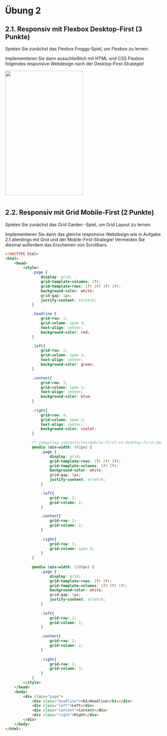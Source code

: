 # Übung 2

## 2.1. Responsiv mit Flexbox Desktop-First (3 Punkte)
Spielen Sie zunächst das Flexbox Froggy-Spiel, um Flexbox zu lernen.

Implementieren Sie dann ausschließlich mit HTML und CSS Flexbox folgendes responsive Webdesign nach der Desktop-First-Strategie!

<img src="./Assets/2.ResponsiveWebDesign/holy-grail1.png" width="250" height="400">

```html

```

## 2.2. Responsiv mit Grid Mobile-First (2 Punkte)
Spielen Sie zunächst das Grid Garden -Spiel, um Grid Layout zu lernen.

Implementieren Sie dann das gleiche responsive Webdesign wie in Aufgabe 2.1 allerdings mit Grid und der Mobile-First-Strategie! Vermeiden Sie diesmal außerdem das Erscheinen von Scrollbars.

```html
<!DOCTYPE html>
<html>
    <head>
        <style>
            .page {
                display: grid;
                grid-template-columns: 1fr;
                grid-template-rows: 1fr 1fr 3fr 1fr;
                background-color: white;
                grid-gap: 1px;
                justify-content: stretch; 
            }

            .headline {
                grid-row: 1;
                grid-column: span 3;
                text-align: center;
                background-color: red;
            }

            .left{
                grid-row: 2;
                grid-column: span 2;
                text-align: center;
                background-color: green;
            }

            .content{
                grid-row: 3;
                grid-column: span 2;
                text-align: center;
                background-color: blue;
            }
            
            .right{
                grid-row: 4;
                grid-column: span 2;
                text-align: center;
                background-color: violet;
            }

            /* joegalley.com/articles/mobile-first-vs-desktop-first-media-queries */
            @media (min-width: 992px) {	
                .page {
                    display: grid;
                    grid-template-rows: 1fr 2fr 1fr;
                    grid-template-columns: 1fr 2fr;
                    background-color: white;
                    grid-gap: 1px;
                    justify-content: stretch;
                }

                .left{
                    grid-row: 2;
                    grid-column: 1;
                }

                .content{
                    grid-row: 2;
                    grid-column: 2;
                }
                
                .right{
                    grid-row: 3;
                    grid-column: span 3;
                }
            }
            
            @media (min-width: 1200px) {
                .page {
                    display: grid;
                    grid-template-rows: 1fr 3fr;
                    grid-template-columns: 1fr 2fr 1fr;
                    background-color: white;
                    grid-gap: 1px;
                    justify-content: stretch;
                }
  
                .left{
                    grid-row: 2;
                    grid-column: 1;
                }

                .content{
                    grid-row: 2;
                    grid-column: 2;
                }
                
                .right{
                    grid-row: 2;
                    grid-column: 3;
                }
            }
        </style>
    </head>
    <body>
        <div class="page">
            <div class="headline"><h1>Headline</h1></div>
            <div class="left">Left</div>
            <div class="content">Content</div>
            <div class="right">Right</div>
        </div>
    </body>
</html>
```